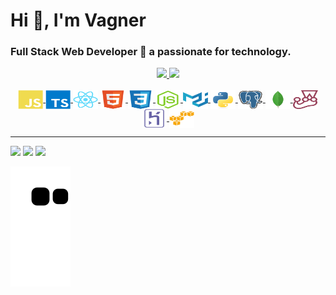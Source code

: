 <h1>Hi 👋, I'm Vagner</h1>

<h3>Full Stack Web Developer 🚀 a passionate for technology.</h3>

<div align="center">
  <a href="https://github.com/wagnerfabricio">
  <img height="180em" src="https://github-readme-stats.vercel.app/api?username=wagnerfabricio&show_icons=true&theme=vue-dark&include_all_commits=true&count_private=true"/>
  <img height="180em" src="https://github-readme-stats.vercel.app/api/top-langs/?username=wagnerfabricio&layout=compact&langs_count=7&theme=vue-dark"/>
</div>
<div style="display: inline_block" align="center"><br>
  <img align="center" alt="Javascript icon" height="30" width="40" src="https://raw.githubusercontent.com/devicons/devicon/master/icons/javascript/javascript-plain.svg">
  <img align="center" alt="Typescript icon" height="30" width="40" src="https://raw.githubusercontent.com/devicons/devicon/master/icons/typescript/typescript-plain.svg">
  <img align="center" alt="React icon" height="30" width="40" src="https://raw.githubusercontent.com/devicons/devicon/master/icons/react/react-original.svg">
  <img align="center" alt="HTML icon" height="30" width="40" src="https://raw.githubusercontent.com/devicons/devicon/master/icons/html5/html5-original.svg">
  <img align="center" alt="CSS icon" height="30" width="40" src="https://raw.githubusercontent.com/devicons/devicon/master/icons/css3/css3-original.svg">
    <img align="center" alt="NodeJS icon" height="30" width="40" src="https://raw.githubusercontent.com/devicons/devicon/master/icons/nodejs/nodejs-original.svg">
      <img align="center" alt="MaterialUI icon" height="30" width="40" src="https://raw.githubusercontent.com/devicons/devicon/master/icons/materialui/materialui-original.svg">
  <img align="center" alt="Python icon" height="30" width="40" src="https://raw.githubusercontent.com/devicons/devicon/master/icons/python/python-original.svg">
  <img align="center" alt="PostgreSQL icon" height="30" width="40" src="https://raw.githubusercontent.com/devicons/devicon/master/icons/postgresql/postgresql-original.svg">
  <img align="center" alt="MongoDB icon" height="30" width="40" src="https://raw.githubusercontent.com/devicons/devicon/master/icons/mongodb/mongodb-original.svg">
  <img align="center" alt="Jest icon" height="30" width="40" src="https://raw.githubusercontent.com/devicons/devicon/master/icons/jest/jest-plain.svg">
  <img align="center" alt="MongoDB icon" height="30" width="40" src="https://raw.githubusercontent.com/devicons/devicon/master/icons/heroku/heroku-original.svg">
  <img align="center" alt="MongoDB icon" height="30" width="40" src="https://raw.githubusercontent.com/devicons/devicon/master/icons/amazonwebservices/amazonwebservices-original.svg">
</div>

---

<div> 
  <a href = "mailto:wagnerfabricio@hotmail.com"><img src="https://img.shields.io/badge/-Gmail-%23333?style=for-the-badge&logo=gmail&logoColor=white" target="_blank"></a>
  <a href="https://www.linkedin.com/in/vagnerfabricio" target="_blank"><img src="https://img.shields.io/badge/-LinkedIn-%230077B5?style=for-the-badge&logo=linkedin&logoColor=white" target="_blank"></a>
  <a href="https://vagner-fabricio.vercel.app/" target="_blank"><img src="https://img.shields.io/badge/Portifolio-My%20personal%20portfolio%20web%20?style=for-the-badge&logo=appveyor&logoColor=white" target="_blank"></a> 
 
  ![Snake animation](https://github.com/wagnerfabricio/wagnerfabricio/blob/output/github-contribution-grid-snake.svg)
 
</div>

<!--
**wagnerfabricio/wagnerfabricio** is a ✨ _special_ ✨ repository because its `README.md` (this file) appears on your GitHub profile.

Here are some ideas to get you started:

- 🔭 I’m currently working on ...
- 🌱 I’m currently learning ...
- 👯 I’m looking to collaborate on ...
- 🤔 I’m looking for help with ...
- 💬 Ask me about ...
- 📫 How to reach me: ...
- 😄 Pronouns: ...
- ⚡ Fun fact: ...
-->

